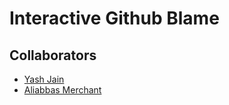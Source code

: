 # Interactive Github Blame

## Collaborators
* [Yash Jain](https://github.com/yash0530)
* [Aliabbas Merchant](https://github.com/AliabbasMerchant)